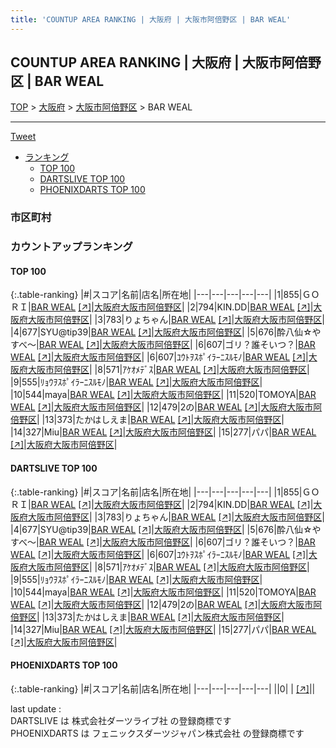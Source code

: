 ```yaml
---
title: 'COUNTUP AREA RANKING | 大阪府 | 大阪市阿倍野区 | BAR WEAL'
---
```

## COUNTUP AREA RANKING | 大阪府 | 大阪市阿倍野区 | BAR WEAL

[TOP](/darts/rank/) > [大阪府](/darts/rank/大阪府/) > [大阪市阿倍野区](/darts/rank/大阪府/大阪市阿倍野区/) > BAR WEAL

___

<a href="https://twitter.com/share?ref_src=twsrc%5Etfw" data-text="COUNTUP AREA RANKING | 大阪府大阪市阿倍野区BAR WEAL" class="twitter-share-button" data-hashtags="DARTSLIVE,PHOENIXDARTS,darts,ダーツ" data-show-count="false">Tweet</a>

* [ランキング](#カウントアップランキング)
    * [TOP 100](#top-100)
    * [DARTSLIVE TOP 100](#dartslive-top-100)
    * [PHOENIXDARTS TOP 100](#phoenixdarts-top-100)

### 市区町村

<ul>

</ul>

### カウントアップランキング

#### TOP 100



{:.table-ranking}
|#|スコア|名前|店名|所在地|
|---|---|---|---|---|
|1|855|<span class="rank-name-dl">ＧＯＲＩ</span>|<a href="/darts/rank/shops/e60409542d251cc50d9b047a20a7ba1e.html">BAR WEAL</a> <a href="https://search.dartslive.com/jp/shop/e60409542d251cc50d9b047a20a7ba1e">[↗]</a>|<a href="/darts/rank/大阪府/大阪市阿倍野区">大阪府大阪市阿倍野区</a>|
|2|794|<span class="rank-name-dl">KIN.DD</span>|<a href="/darts/rank/shops/e60409542d251cc50d9b047a20a7ba1e.html">BAR WEAL</a> <a href="https://search.dartslive.com/jp/shop/e60409542d251cc50d9b047a20a7ba1e">[↗]</a>|<a href="/darts/rank/大阪府/大阪市阿倍野区">大阪府大阪市阿倍野区</a>|
|3|783|<span class="rank-name-dl">りょちゃん</span>|<a href="/darts/rank/shops/e60409542d251cc50d9b047a20a7ba1e.html">BAR WEAL</a> <a href="https://search.dartslive.com/jp/shop/e60409542d251cc50d9b047a20a7ba1e">[↗]</a>|<a href="/darts/rank/大阪府/大阪市阿倍野区">大阪府大阪市阿倍野区</a>|
|4|677|<span class="rank-name-dl">SYU@tip39</span>|<a href="/darts/rank/shops/e60409542d251cc50d9b047a20a7ba1e.html">BAR WEAL</a> <a href="https://search.dartslive.com/jp/shop/e60409542d251cc50d9b047a20a7ba1e">[↗]</a>|<a href="/darts/rank/大阪府/大阪市阿倍野区">大阪府大阪市阿倍野区</a>|
|5|676|<span class="rank-name-dl">酔八仙☆やすべ～</span>|<a href="/darts/rank/shops/e60409542d251cc50d9b047a20a7ba1e.html">BAR WEAL</a> <a href="https://search.dartslive.com/jp/shop/e60409542d251cc50d9b047a20a7ba1e">[↗]</a>|<a href="/darts/rank/大阪府/大阪市阿倍野区">大阪府大阪市阿倍野区</a>|
|6|607|<span class="rank-name-dl">ゴリ？誰そいつ？</span>|<a href="/darts/rank/shops/e60409542d251cc50d9b047a20a7ba1e.html">BAR WEAL</a> <a href="https://search.dartslive.com/jp/shop/e60409542d251cc50d9b047a20a7ba1e">[↗]</a>|<a href="/darts/rank/大阪府/大阪市阿倍野区">大阪府大阪市阿倍野区</a>|
|6|607|<span class="rank-name-dl">ﾕｳﾄｦｽﾎﾟｲﾗｰﾆｽﾙﾓﾉ</span>|<a href="/darts/rank/shops/e60409542d251cc50d9b047a20a7ba1e.html">BAR WEAL</a> <a href="https://search.dartslive.com/jp/shop/e60409542d251cc50d9b047a20a7ba1e">[↗]</a>|<a href="/darts/rank/大阪府/大阪市阿倍野区">大阪府大阪市阿倍野区</a>|
|8|571|<span class="rank-name-dl">ｱｹｵﾒﾃﾞｽ</span>|<a href="/darts/rank/shops/e60409542d251cc50d9b047a20a7ba1e.html">BAR WEAL</a> <a href="https://search.dartslive.com/jp/shop/e60409542d251cc50d9b047a20a7ba1e">[↗]</a>|<a href="/darts/rank/大阪府/大阪市阿倍野区">大阪府大阪市阿倍野区</a>|
|9|555|<span class="rank-name-dl">ﾘｮｳｦｽﾎﾟｲﾗｰﾆｽﾙﾓﾉ</span>|<a href="/darts/rank/shops/e60409542d251cc50d9b047a20a7ba1e.html">BAR WEAL</a> <a href="https://search.dartslive.com/jp/shop/e60409542d251cc50d9b047a20a7ba1e">[↗]</a>|<a href="/darts/rank/大阪府/大阪市阿倍野区">大阪府大阪市阿倍野区</a>|
|10|544|<span class="rank-name-dl">maya</span>|<a href="/darts/rank/shops/e60409542d251cc50d9b047a20a7ba1e.html">BAR WEAL</a> <a href="https://search.dartslive.com/jp/shop/e60409542d251cc50d9b047a20a7ba1e">[↗]</a>|<a href="/darts/rank/大阪府/大阪市阿倍野区">大阪府大阪市阿倍野区</a>|
|11|520|<span class="rank-name-dl">TOMOYA</span>|<a href="/darts/rank/shops/e60409542d251cc50d9b047a20a7ba1e.html">BAR WEAL</a> <a href="https://search.dartslive.com/jp/shop/e60409542d251cc50d9b047a20a7ba1e">[↗]</a>|<a href="/darts/rank/大阪府/大阪市阿倍野区">大阪府大阪市阿倍野区</a>|
|12|479|<span class="rank-name-dl">2の</span>|<a href="/darts/rank/shops/e60409542d251cc50d9b047a20a7ba1e.html">BAR WEAL</a> <a href="https://search.dartslive.com/jp/shop/e60409542d251cc50d9b047a20a7ba1e">[↗]</a>|<a href="/darts/rank/大阪府/大阪市阿倍野区">大阪府大阪市阿倍野区</a>|
|13|373|<span class="rank-name-dl">たかはしえま</span>|<a href="/darts/rank/shops/e60409542d251cc50d9b047a20a7ba1e.html">BAR WEAL</a> <a href="https://search.dartslive.com/jp/shop/e60409542d251cc50d9b047a20a7ba1e">[↗]</a>|<a href="/darts/rank/大阪府/大阪市阿倍野区">大阪府大阪市阿倍野区</a>|
|14|327|<span class="rank-name-dl">Miu</span>|<a href="/darts/rank/shops/e60409542d251cc50d9b047a20a7ba1e.html">BAR WEAL</a> <a href="https://search.dartslive.com/jp/shop/e60409542d251cc50d9b047a20a7ba1e">[↗]</a>|<a href="/darts/rank/大阪府/大阪市阿倍野区">大阪府大阪市阿倍野区</a>|
|15|277|<span class="rank-name-dl">パパ</span>|<a href="/darts/rank/shops/e60409542d251cc50d9b047a20a7ba1e.html">BAR WEAL</a> <a href="https://search.dartslive.com/jp/shop/e60409542d251cc50d9b047a20a7ba1e">[↗]</a>|<a href="/darts/rank/大阪府/大阪市阿倍野区">大阪府大阪市阿倍野区</a>|


#### DARTSLIVE TOP 100



{:.table-ranking}
|#|スコア|名前|店名|所在地|
|---|---|---|---|---|
|1|855|<span class="rank-name-dl">ＧＯＲＩ</span>|<a href="/darts/rank/shops/e60409542d251cc50d9b047a20a7ba1e.html">BAR WEAL</a> <a href="https://search.dartslive.com/jp/shop/e60409542d251cc50d9b047a20a7ba1e">[↗]</a>|<a href="/darts/rank/大阪府/大阪市阿倍野区">大阪府大阪市阿倍野区</a>|
|2|794|<span class="rank-name-dl">KIN.DD</span>|<a href="/darts/rank/shops/e60409542d251cc50d9b047a20a7ba1e.html">BAR WEAL</a> <a href="https://search.dartslive.com/jp/shop/e60409542d251cc50d9b047a20a7ba1e">[↗]</a>|<a href="/darts/rank/大阪府/大阪市阿倍野区">大阪府大阪市阿倍野区</a>|
|3|783|<span class="rank-name-dl">りょちゃん</span>|<a href="/darts/rank/shops/e60409542d251cc50d9b047a20a7ba1e.html">BAR WEAL</a> <a href="https://search.dartslive.com/jp/shop/e60409542d251cc50d9b047a20a7ba1e">[↗]</a>|<a href="/darts/rank/大阪府/大阪市阿倍野区">大阪府大阪市阿倍野区</a>|
|4|677|<span class="rank-name-dl">SYU@tip39</span>|<a href="/darts/rank/shops/e60409542d251cc50d9b047a20a7ba1e.html">BAR WEAL</a> <a href="https://search.dartslive.com/jp/shop/e60409542d251cc50d9b047a20a7ba1e">[↗]</a>|<a href="/darts/rank/大阪府/大阪市阿倍野区">大阪府大阪市阿倍野区</a>|
|5|676|<span class="rank-name-dl">酔八仙☆やすべ～</span>|<a href="/darts/rank/shops/e60409542d251cc50d9b047a20a7ba1e.html">BAR WEAL</a> <a href="https://search.dartslive.com/jp/shop/e60409542d251cc50d9b047a20a7ba1e">[↗]</a>|<a href="/darts/rank/大阪府/大阪市阿倍野区">大阪府大阪市阿倍野区</a>|
|6|607|<span class="rank-name-dl">ゴリ？誰そいつ？</span>|<a href="/darts/rank/shops/e60409542d251cc50d9b047a20a7ba1e.html">BAR WEAL</a> <a href="https://search.dartslive.com/jp/shop/e60409542d251cc50d9b047a20a7ba1e">[↗]</a>|<a href="/darts/rank/大阪府/大阪市阿倍野区">大阪府大阪市阿倍野区</a>|
|6|607|<span class="rank-name-dl">ﾕｳﾄｦｽﾎﾟｲﾗｰﾆｽﾙﾓﾉ</span>|<a href="/darts/rank/shops/e60409542d251cc50d9b047a20a7ba1e.html">BAR WEAL</a> <a href="https://search.dartslive.com/jp/shop/e60409542d251cc50d9b047a20a7ba1e">[↗]</a>|<a href="/darts/rank/大阪府/大阪市阿倍野区">大阪府大阪市阿倍野区</a>|
|8|571|<span class="rank-name-dl">ｱｹｵﾒﾃﾞｽ</span>|<a href="/darts/rank/shops/e60409542d251cc50d9b047a20a7ba1e.html">BAR WEAL</a> <a href="https://search.dartslive.com/jp/shop/e60409542d251cc50d9b047a20a7ba1e">[↗]</a>|<a href="/darts/rank/大阪府/大阪市阿倍野区">大阪府大阪市阿倍野区</a>|
|9|555|<span class="rank-name-dl">ﾘｮｳｦｽﾎﾟｲﾗｰﾆｽﾙﾓﾉ</span>|<a href="/darts/rank/shops/e60409542d251cc50d9b047a20a7ba1e.html">BAR WEAL</a> <a href="https://search.dartslive.com/jp/shop/e60409542d251cc50d9b047a20a7ba1e">[↗]</a>|<a href="/darts/rank/大阪府/大阪市阿倍野区">大阪府大阪市阿倍野区</a>|
|10|544|<span class="rank-name-dl">maya</span>|<a href="/darts/rank/shops/e60409542d251cc50d9b047a20a7ba1e.html">BAR WEAL</a> <a href="https://search.dartslive.com/jp/shop/e60409542d251cc50d9b047a20a7ba1e">[↗]</a>|<a href="/darts/rank/大阪府/大阪市阿倍野区">大阪府大阪市阿倍野区</a>|
|11|520|<span class="rank-name-dl">TOMOYA</span>|<a href="/darts/rank/shops/e60409542d251cc50d9b047a20a7ba1e.html">BAR WEAL</a> <a href="https://search.dartslive.com/jp/shop/e60409542d251cc50d9b047a20a7ba1e">[↗]</a>|<a href="/darts/rank/大阪府/大阪市阿倍野区">大阪府大阪市阿倍野区</a>|
|12|479|<span class="rank-name-dl">2の</span>|<a href="/darts/rank/shops/e60409542d251cc50d9b047a20a7ba1e.html">BAR WEAL</a> <a href="https://search.dartslive.com/jp/shop/e60409542d251cc50d9b047a20a7ba1e">[↗]</a>|<a href="/darts/rank/大阪府/大阪市阿倍野区">大阪府大阪市阿倍野区</a>|
|13|373|<span class="rank-name-dl">たかはしえま</span>|<a href="/darts/rank/shops/e60409542d251cc50d9b047a20a7ba1e.html">BAR WEAL</a> <a href="https://search.dartslive.com/jp/shop/e60409542d251cc50d9b047a20a7ba1e">[↗]</a>|<a href="/darts/rank/大阪府/大阪市阿倍野区">大阪府大阪市阿倍野区</a>|
|14|327|<span class="rank-name-dl">Miu</span>|<a href="/darts/rank/shops/e60409542d251cc50d9b047a20a7ba1e.html">BAR WEAL</a> <a href="https://search.dartslive.com/jp/shop/e60409542d251cc50d9b047a20a7ba1e">[↗]</a>|<a href="/darts/rank/大阪府/大阪市阿倍野区">大阪府大阪市阿倍野区</a>|
|15|277|<span class="rank-name-dl">パパ</span>|<a href="/darts/rank/shops/e60409542d251cc50d9b047a20a7ba1e.html">BAR WEAL</a> <a href="https://search.dartslive.com/jp/shop/e60409542d251cc50d9b047a20a7ba1e">[↗]</a>|<a href="/darts/rank/大阪府/大阪市阿倍野区">大阪府大阪市阿倍野区</a>|


#### PHOENIXDARTS TOP 100



{:.table-ranking}
|#|スコア|名前|店名|所在地|
|---|---|---|---|---|
||0|<span class="rank-name-dl"> </span>|<a href="/darts/rank/shops/.html"></a> <a href="">[↗]</a>|<a href="/darts/rank//"></a>|


<div class="footer border-top border-gray-light mt-5 pt-3 text-right text-gray">
    last update : <span style="font-weight: italic" id="foot_last_modified"></span><br />
    DARTSLIVE は 株式会社ダーツライブ社 の登録商標です<br />
    PHOENIXDARTS は フェニックスダーツジャパン株式会社 の登録商標です<br />
</div>

<script src="https://cdnjs.cloudflare.com/ajax/libs/jquery.tablesorter/2.31.3/js/jquery.tablesorter.min.js" integrity="sha512-qzgd5cYSZcosqpzpn7zF2ZId8f/8CHmFKZ8j7mU4OUXTNRd5g+ZHBPsgKEwoqxCtdQvExE5LprwwPAgoicguNg==" crossorigin="anonymous" referrerpolicy="no-referrer"></script>
<link rel="stylesheet" href="https://cdnjs.cloudflare.com/ajax/libs/jquery.tablesorter/2.31.3/css/theme.default.min.css" integrity="sha512-wghhOJkjQX0Lh3NSWvNKeZ0ZpNn+SPVXX1Qyc9OCaogADktxrBiBdKGDoqVUOyhStvMBmJQ8ZdMHiR3wuEq8+w==" crossorigin="anonymous" referrerpolicy="no-referrer" />
<script>
$(function() {
    $(".table-ranking").tablesorter({sortList:[[0, 0]]});
    $("#foot_last_modified").text(formatDate(new Date(document.lastModified), 'yyyy-MM-dd HH:mm:ss'));
});
</script>

<script async src="https://platform.twitter.com/widgets.js" charset="utf-8"></script>